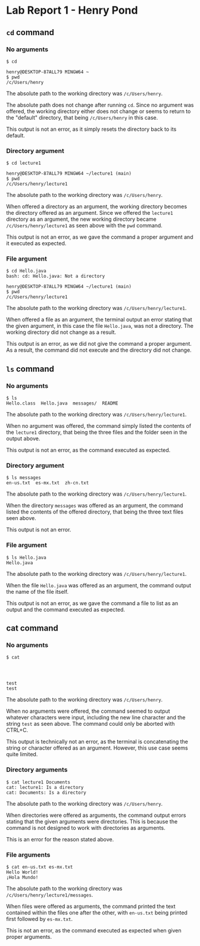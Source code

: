 # Lab Report 1 - Henry Pond

## `cd` command

### No arguments

```
$ cd

henry@DESKTOP-87ALL79 MINGW64 ~
$ pwd
/c/Users/henry
```

The absolute path to the working directory was `/c/Users/henry`.

The absolute path does not change after running `cd`. Since no argument was offered,
the working directory either does not change or seems to return to the "default" directory, 
that being `/c/Users/henry` in this case.

This output is not an error, as it simply resets the directory back to its default.

### Directory argument

```
$ cd lecture1

henry@DESKTOP-87ALL79 MINGW64 ~/lecture1 (main)
$ pwd
/c/Users/henry/lecture1
```

The absolute path to the working directory was `/c/Users/henry`.

When offered a directory as an argument, the working directory becomes the directory offered as 
an argument. Since we offered the `lecture1` directory as an argument, the new working directory
became `/c/Users/henry/lecture1` as seen above with the `pwd` command.

This output is not an error, as we gave the command a proper argument and it executed as expected.

### File argument

```
$ cd Hello.java
bash: cd: Hello.java: Not a directory

henry@DESKTOP-87ALL79 MINGW64 ~/lecture1 (main)
$ pwd
/c/Users/henry/lecture1
```

The absolute path to the working directory was `/c/Users/henry/lecture1`.

When offered a file as an argument, the terminal output an error stating that the given argument, 
in this case the file `Hello.java`, was not a directory. The working directory did not change as a result.

This output is an error, as we did not give the command a proper argument. As a result, the command did 
not execute and the directory did not change.

## `ls` command

### No arguments

```
$ ls
Hello.class  Hello.java  messages/  README
```

The absolute path to the working directory was `/c/Users/henry/lecture1`.

When no argument was offered, the command simply listed the contents of the `lecture1` directory, that 
being the three files and the folder seen in the output above.

This output is not an error, as the command executed as expected.

### Directory argument

```
$ ls messages
en-us.txt  es-mx.txt  zh-cn.txt
```

The absolute path to the working directory was `/c/Users/henry/lecture1`.

When the directory `messages` was offered as an argument, the command listed the contents of the
offered directory, that being the three text files seen above.

This output is not an error.

### File argument

```
$ ls Hello.java
Hello.java
```

The absolute path to the working directory was `/c/Users/henry/lecture1`.

When the file `Hello.java` was offered as an argument, the command output the name of the file itself.

This output is not an error, as we gave the command a file to list as an output and the command executed as expected.

## cat command

### No arguments

```
$ cat




test
test
```

The absolute path to the working directory was `/c/Users/henry`.

When no arguments were offered, the command seemed to output whatever characters were input, including the new line
character and the string `test` as seen above. The command could only be aborted with CTRL+C.

This output is technically not an error, as the terminal is concatenating the string or character offered as an argument.
However, this use case seems quite limited.

### Directory arguments

```
$ cat lecture1 Documents
cat: lecture1: Is a directory
cat: Documents: Is a directory
```

The absolute path to the working directory was `/c/Users/henry`.

When directories were offered as arguments, the command output errors stating that the given arguments were directories.
This is because the command is not designed to work with directories as arguments.

This is an error for the reason stated above.

### File arguments

```
$ cat en-us.txt es-mx.txt
Hello World!
¡Hola Mundo!
```

The absolute path to the working directory was `/c/Users/henry/lecture1/messages`.

When files were offered as arguments, the command printed the text contained within the files one after the other,
with `en-us.txt` being printed first followed by `es-mx.txt`.

This is not an error, as the command executed as expected when given proper arguments.
